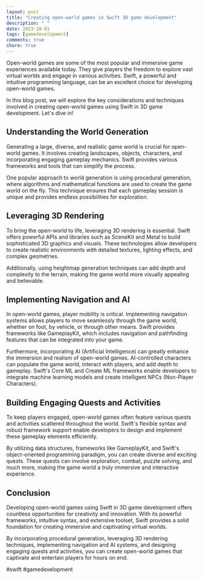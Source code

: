 ```yaml
---
layout: post
title: "Creating open-world games in Swift 3D game development"
description: " "
date: 2023-10-01
tags: [gamedevelopment]
comments: true
share: true
---
```


Open-world games are some of the most popular and immersive game experiences available today. They give players the freedom to explore vast virtual worlds and engage in various activities. Swift, a powerful and intuitive programming language, can be an excellent choice for developing open-world games.

In this blog post, we will explore the key considerations and techniques involved in creating open-world games using Swift in 3D game development. Let's dive in!

## Understanding the World Generation

Generating a large, diverse, and realistic game world is crucial for open-world games. It involves creating landscapes, objects, characters, and incorporating engaging gameplay mechanics. Swift provides various frameworks and tools that can simplify the process.

One popular approach to world generation is using procedural generation, where algorithms and mathematical functions are used to create the game world on the fly. This technique ensures that each gameplay session is unique and provides endless possibilities for exploration.

## Leveraging 3D Rendering

To bring the open-world to life, leveraging 3D rendering is essential. Swift offers powerful APIs and libraries such as SceneKit and Metal to build sophisticated 3D graphics and visuals. These technologies allow developers to create realistic environments with detailed textures, lighting effects, and complex geometries.

Additionally, using heightmap generation techniques can add depth and complexity to the terrain, making the game world more visually appealing and believable.

## Implementing Navigation and AI

In open-world games, player mobility is critical. Implementing navigation systems allows players to move seamlessly through the game world, whether on foot, by vehicle, or through other means. Swift provides frameworks like GameplayKit, which includes navigation and pathfinding features that can be integrated into your game.

Furthermore, incorporating AI (Artificial Intelligence) can greatly enhance the immersion and realism of open-world games. AI-controlled characters can populate the game world, interact with players, and add depth to gameplay. Swift's Core ML and Create ML frameworks enable developers to integrate machine learning models and create intelligent NPCs (Non-Player Characters).

## Building Engaging Quests and Activities

To keep players engaged, open-world games often feature various quests and activities scattered throughout the world. Swift's flexible syntax and robust framework support enable developers to design and implement these gameplay elements efficiently.

By utilizing data structures, frameworks like GameplayKit, and Swift's object-oriented programming paradigm, you can create diverse and exciting quests. These quests can involve exploration, combat, puzzle solving, and much more, making the game world a truly immersive and interactive experience.

## Conclusion

Developing open-world games using Swift in 3D game development offers countless opportunities for creativity and innovation. With its powerful frameworks, intuitive syntax, and extensive toolset, Swift provides a solid foundation for creating immersive and captivating virtual worlds.

By incorporating procedural generation, leveraging 3D rendering techniques, implementing navigation and AI systems, and designing engaging quests and activities, you can create open-world games that captivate and entertain players for hours on end.

#swift #gamedevelopment